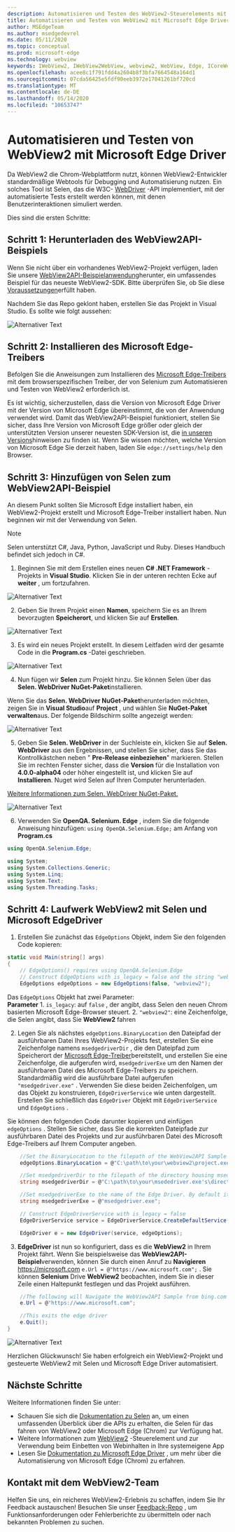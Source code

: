 ```yaml
---
description: Automatisieren und Testen des WebView2-Steuerelements mit Microsoft Edge Driver
title: Automatisieren und Testen von WebView2 mit Microsoft Edge Driver
author: MSEdgeTeam
ms.author: msedgedevrel
ms.date: 05/11/2020
ms.topic: conceptual
ms.prod: microsoft-edge
ms.technology: webview
keywords: IWebView2, IWebView2WebView, webview2, WebView, Edge, ICoreWebView2, ICoreWebView2Controller, Selenium, Microsoft Edge Driver
ms.openlocfilehash: acee8c1f791fdd4a2604b8f3bfa7664548a164d1
ms.sourcegitcommit: 07cda56425e5fdf90eeb3972e17041261bf720cd
ms.translationtype: MT
ms.contentlocale: de-DE
ms.lasthandoff: 05/14/2020
ms.locfileid: "10653747"
---
```

# Automatisieren und Testen von WebView2 mit Microsoft Edge Driver

Da WebView2 die Chrom-Webplattform nutzt, können WebView2-Entwickler standardmäßige Webtools für Debugging und Automatisierung nutzen. Ein solches Tool ist Selen, das die W3C- [WebDriver](https://www.w3.org/TR/webdriver2/) -API implementiert, mit der automatisierte Tests erstellt werden können, mit denen Benutzerinteraktionen simuliert werden.

Dies sind die ersten Schritte:

## Schritt 1: Herunterladen des WebView2API-Beispiels

Wenn Sie nicht über ein vorhandenes WebView2-Projekt verfügen, laden Sie unsere [WebView2API-Beispielanwendung](https://github.com/MicrosoftEdge/WebView2Samples/tree/master/WebView2APISample#webview2-api-sample)herunter, ein umfassendes Beispiel für das neueste WebView2-SDK. Bitte überprüfen Sie, ob Sie diese [Voraussetzungen](https://github.com/MicrosoftEdge/WebView2Samples/tree/master/WebView2APISample#prerequisites)erfüllt haben.

Nachdem Sie das Repo geklont haben, erstellen Sie das Projekt in Visual Studio. Es sollte wie folgt aussehen:

![Alternativer Text](../media/webdriver/sample-app.png)

## Schritt 2: Installieren des Microsoft Edge-Treibers

Befolgen Sie die Anweisungen zum Installieren des [Microsoft Edge-Treibers](https://docs.microsoft.com/microsoft-edge/webdriver-chromium#download-microsoft-edge-driver) mit dem browserspezifischen Treiber, der von Selenium zum Automatisieren und Testen von WebView2 erforderlich ist.

Es ist wichtig, sicherzustellen, dass die Version von Microsoft Edge Driver mit der Version von Microsoft Edge übereinstimmt, die von der Anwendung verwendet wird. Damit das WebView2API-Beispiel funktioniert, stellen Sie sicher, dass Ihre Version von Microsoft Edge größer oder gleich der unterstützten Version unserer neuesten SDK-Version ist, die [in unseren Versions](https://docs.microsoft.com/microsoft-edge/hosting/webview2/releasenotes)hinweisen zu finden ist. Wenn Sie wissen möchten, welche Version von Microsoft Edge Sie derzeit haben, laden Sie `edge://settings/help` den Browser.

## Schritt 3: Hinzufügen von Selen zum WebView2API-Beispiel

An diesem Punkt sollten Sie Microsoft Edge installiert haben, ein WebView2-Projekt erstellt und Microsoft Edge-Treiber installiert haben. Nun beginnen wir mit der Verwendung von Selen.

> [!NOTE]
> Selen unterstützt C#, Java, Python, JavaScript und Ruby. Dieses Handbuch befindet sich jedoch in C#.

1. Beginnen Sie mit dem Erstellen eines neuen **C# .NET Framework** -Projekts in **Visual Studio**. Klicken Sie in der unteren rechten Ecke auf **weiter** , um fortzufahren.

![Alternativer Text](../media/webdriver/new-project.png)

2. Geben Sie Ihrem Projekt einen **Namen**, speichern Sie es an Ihrem bevorzugten **Speicherort**, und klicken Sie auf **Erstellen**.

![Alternativer Text](../media/webdriver/app-create.png)

3. Es wird ein neues Projekt erstellt. In diesem Leitfaden wird der gesamte Code in die **Program.cs** -Datei geschrieben.

![Alternativer Text](../media/webdriver/start-app.png)

4. Nun fügen wir **Selen** zum Projekt hinzu. Sie können Selen über das **Selen. WebDriver NuGet-Paket**installieren.

Wenn Sie das **Selen. WebDriver NuGet-Paket**herunterladen möchten, zeigen Sie in **Visual Studio**auf **Project** , und wählen Sie **NuGet-Paket verwalten**aus. Der folgende Bildschirm sollte angezeigt werden:

![Alternativer Text](../media/webdriver/download-nuget.png)

5. Geben Sie **Selen. WebDriver** in der Suchleiste ein, klicken Sie auf **Selen. WebDriver** aus den Ergebnissen, und stellen Sie sicher, dass Sie das Kontrollkästchen neben " **Pre-Release einbeziehen**" markieren. Stellen Sie im rechten Fenster sicher, dass die **Version** für die Installation von **4.0.0-alpha04** oder höher eingestellt ist, und klicken Sie auf **Installieren**. Nuget wird Selen auf Ihren Computer herunterladen.

[Weitere Informationen zum Selen. WebDriver NuGet-Paket.](https://www.nuget.org/packages/Selenium.WebDriver/4.0.0-alpha04)

![Alternativer Text](../media/webdriver/nuget.png)

6. Verwenden Sie **OpenQA. Selenium. Edge** , indem Sie die folgende Anweisung hinzufügen: ```using OpenQA.Selenium.Edge;``` am Anfang von **Program.cs**

```csharp
using OpenQA.Selenium.Edge;

using System;
using System.Collections.Generic;
using System.Linq;
using System.Text;
using System.Threading.Tasks;
```

## Schritt 4: Laufwerk WebView2 mit Selen und Microsoft EdgeDriver

1. Erstellen Sie zunächst das `EdgeOptions` Objekt, indem Sie den folgenden Code kopieren:

```csharp
static void Main(string[] args)
{
    // EdgeOptions() requires using OpenQA.Selenium.Edge
    // Construct EdgeOptions with is_legacy = false and the string "webview2"
    EdgeOptions edgeOptions = new EdgeOptions(false, "webview2");
```

Das `EdgeOptions` Objekt hat zwei Parameter:
\
    **Parameter**
    1. `is_legacy`: auf `false` , der angibt, dass Selen den neuen Chrom basierten Microsoft Edge-Browser steuert.
    2. `"webview2"`: eine Zeichenfolge, die Selen angibt, dass Sie **WebView2** fahren

2. Legen Sie als nächstes `edgeOptions.BinaryLocation` den Dateipfad der ausführbaren Datei Ihres WebView2-Projekts fest, erstellen Sie eine Zeichenfolge namens `msedgedriverDir` , die den Dateipfad zum Speicherort der [Microsoft Edge-Treiber](https://developer.microsoft.com/microsoft-edge/tools/webdriver/#downloads)bereitstellt, und erstellen Sie eine Zeichenfolge, die aufgerufen wird, `msedgedriverExe` um den Namen der ausführbaren Datei des Microsoft Edge-Treibers zu speichern. Standardmäßig wird die ausführbare Datei aufgerufen `"msedgedriver.exe"` . Verwenden Sie diese beiden Zeichenfolgen, um das Objekt zu konstruieren, `EdgeDriverService` wie unten dargestellt. Erstellen Sie schließlich das `EdgeDriver` Objekt mit `EdgeDriverService` und `EdgeOptions` .

Sie können den folgenden Code darunter kopieren und einfügen `edgeOptions` . Stellen Sie sicher, dass Sie die korrekten Dateipfade zur ausführbaren Datei des Projekts und zur ausführbaren Datei des Microsoft Edge-Treibers auf Ihrem Computer angeben.

```csharp
    //Set the BinaryLocation to the filepath of the WebView2API Sample's executable
    edgeOptions.BinaryLocation = @"C:\path\to\your\webview2\project.exe";

    //Set msedgedriverDir to the filepath of the directory housing msedgedriver.exe
    string msedgedriverDir = @"C:\path\to\your\msededriver.exe's\directory";

    //Set msedgedriverExe to the name of the Edge Driver. By default it is:
    string msedgedriverExe = @"msedgedriver.exe";

    // Construct EdgeDriverService with is_legacy = false  
    EdgeDriverService service = EdgeDriverService.CreateDefaultService(msedgedriverDir, msedgedriverExe, false);

    EdgeDriver e = new EdgeDriver(service, edgeOptions);
```

3. **EdgeDriver** ist nun so konfiguriert, dass es die **WebView2** in Ihrem Projekt fährt. Wenn Sie beispielsweise das **WebView2API-Beispiel**verwenden, können Sie durch einen Anruf zu **Navigieren** <https://microsoft.com> ```e.Url = @"https://www.microsoft.com";``` . Sie können **Selenium** Drive **WebView2** beobachten, indem Sie in dieser Zeile einen Haltepunkt festlegen und das Projekt ausführen.

```csharp
    //The following will Navigate the WebView2API Sample from bing.com to microsoft.com
    e.Url = @"https://www.microsoft.com";

    //This exits the edge driver
    e.Quit();
}
```

![Alternativer Text](../media/webdriver/microsoft.png)

Herzlichen Glückwunsch! Sie haben erfolgreich ein WebView2-Projekt und gesteuerte WebView2 mit Selen und Microsoft Edge Driver automatisiert.

## Nächste Schritte

Weitere Informationen finden Sie unter:

- Schauen Sie sich die [Dokumentation zu Selen](https://www.selenium.dev/documentation/en/webdriver/) an, um einen umfassenden Überblick über die APIs zu erhalten, die Selen für das fahren von WebView2 oder Microsoft Edge (Chrom) zur Verfügung hat.
- Weitere Informationen zum [WebView2](https://docs.microsoft.com/microsoft-edge/hosting/webview2) -Steuerelement und zur Verwendung beim Einbetten von Webinhalten in Ihre systemeigene App
- Lesen Sie [Dokumentation zu Microsoft Edge Driver](https://docs.microsoft.com/microsoft-edge/webdriver-chromium) , um mehr über die Automatisierung von Microsoft Edge (Chrom) zu erfahren.

## Kontakt mit dem WebView2-Team  

Helfen Sie uns, ein reicheres WebView2-Erlebnis zu schaffen, indem Sie Ihr Feedback austauschen! Besuchen Sie unser [Feedback-Repo](https://github.com/MicrosoftEdge/WebViewFeedback) , um Funktionsanforderungen oder Fehlerberichte zu übermitteln oder nach bekannten Problemen zu suchen.
